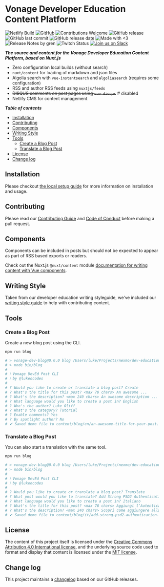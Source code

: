 # Vonage Developer Education Content Platform

![Netlify Build](https://img.shields.io/netlify/00bdc529-eecc-4b9b-9fa7-915f5c3717a4)
![GitHub](https://img.shields.io/github/license/Nexmo/deved-platform)
![Contributions Welcome](https://img.shields.io/badge/contributions-welcome-brightgreen.svg?style=flat)
![GitHub release](https://img.shields.io/github/v/release/Nexmo/deved-platform)
![GitHub last commit](https://img.shields.io/github/last-commit/Nexmo/deved-platform)
![GitHub release date](https://img.shields.io/github/release-date/Nexmo/deved-platform)
![Made with <3](https://img.shields.io/badge/made%20with-%E2%9D%A4-red)
![Release Notes by gren](https://img.shields.io/badge/%F0%9F%A4%96-release%20notes-00B2EE.svg)
![Twitch Status](https://img.shields.io/twitch/status/vonagedevs)
[![Join us on Slack](https://img.shields.io/badge/chat-on_slack-informational?style=flat&color=6e33ba)](https://developer.nexmo.com/community/slack)

***The source and content for the Vonage Developer Education Content Platform, based on Nuxt.js***

- Zero configuration local builds (without search)
- `nuxt/content` for loading of markdown and json files
- Algolia search with `vue-instantsearch` and `algoliasearch` (requires some configuration)
- RSS and author RSS feeds using `nuxtjs/feeds`
- ~~DISQUS comments on post pages using `vue-disqus`~~ # disabled
- Netlify CMS for content management

***Table of contents***

- [Installation](#installation)
- [Contributing](#contributing)
- [Components](#components)
- [Writing Style](#writing-style)
- [Tools](#tools)
  - [Create a Blog Post](#create-a-blog-post)
  - [Translate a Blog Post](#translate-a-blog-post)
- [License](#license)
- [Change log](#change-log)

## Installation

Please checkout [the local setup guide](./.github/LOCAL_SETUP.md) for more information on installation and usage.

## Contributing

Please read our [Contributing Guide](./.github/CONTRIBUTING.md) and [Code of Conduct](./.github/CODE_OF_CONDUCT.md) before making a pull request.

## Components

Components can be included in posts but should not be expected to appear as part of RSS based exports or readers.

Check out the Nuxt.js `@nuxt/content` module [documentation for writing content with Vue components](https://content.nuxtjs.org/writing#vue-components).

## Writing Style

Taken from our developer education writing styleguide, we've included our [writing style guide](././.github/WRITING_STYLE.md) to help with contributing content.

## Tools

### Create a Blog Post

Create a new blog post using the CLI.

```bash
npm run blog

# > vonage-dev-blog@0.0.0 blog /Users/luke/Projects/nexmo/dev-education-poc
# > node bin/blog
# 
# ℹ Vonage DevEd Post CLI
# ℹ by @lukeocodes
# 
# ? Would you like to create or translate a blog post? Create
# ? What's the title for this post? <max 70 chars> An awesome ...
# ? What's the description? <max 240 chars> An awesome description ...
# ? What language would you like to create a post in? English
# ? Who's the author? Luke Oliff
# ? What's the category? Tutorial
# ? Enable comments? Yes
# ? By spotlight author? No
# ✔ Saved demo file to content/blog/en/an-awesome-title-for-your-post.md ...
```

### Translate a Blog Post

You can also start a translation with the same tool.

```bash
npm run blog

# > vonage-dev-blog@0.0.0 blog /Users/luke/Projects/nexmo/dev-education-poc
# > node bin/blog
# 
# ℹ Vonage DevEd Post CLI
# ℹ by @lukeocodes
# 
# ? Would you like to create or translate a blog post? Translate
# ? What post would you like to translate? Add Strong PSD2 Authentication to Your Application
# ? What language would you like to create a post in? Italiano
# ? What's the title for this post? <max 70 chars> Aggiungi l’Autenticazione Forte PSD2 alla Tua App
# ? What's the description? <max 240 chars> Scopri come aggiungere alla tua app l&#39;autenticazione dei pagamenti online "Secure Customer Authentication", noto anche come PSD2, con Vonage Verify API
# ✔ Saved demo file to content/blog/it/add-strong-psd2-authentication-to-your-application.md ...
```

## License

The content of this project itself is licensed under the [Creative Commons Attribution 4.0 International license](https://creativecommons.org/licenses/by/4.0/), and the underlying source code used to format and display that content is licensed under the [MIT license](LICENSE.md).


## Change log

This project maintains a [changelog](CHANGELOG.md) based on our GitHub releases.